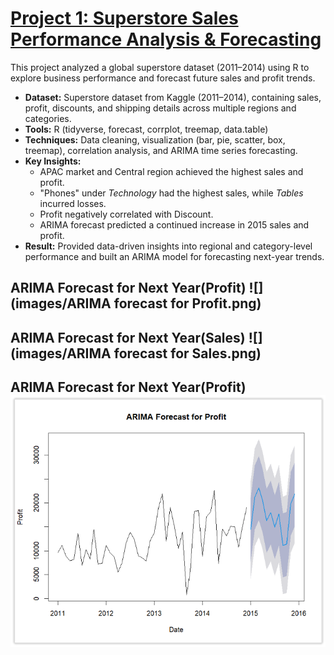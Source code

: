 
# [Project 1: Superstore Sales Performance Analysis & Forecasting](https://github.com/FANXYBIN/Project1_Superstore_Dataset)
This project analyzed a global superstore dataset (2011–2014) using R to explore business performance and forecast future sales and profit trends.

* **Dataset:** Superstore dataset from Kaggle (2011–2014), containing sales, profit, discounts, and shipping details across multiple regions and categories.  
* **Tools:** R (tidyverse, forecast, corrplot, treemap, data.table)  
* **Techniques:** Data cleaning, visualization (bar, pie, scatter, box, treemap), correlation analysis, and ARIMA time series forecasting.  
* **Key Insights:**  
  - APAC market and Central region achieved the highest sales and profit.  
  - "Phones" under *Technology* had the highest sales, while *Tables* incurred losses.  
  - Profit negatively correlated with Discount.  
  - ARIMA forecast predicted a continued increase in 2015 sales and profit.  
* **Result:** Provided data-driven insights into regional and category-level performance and built an ARIMA model for forecasting next-year trends.  

## ARIMA Forecast for Next Year(Profit)  ![](images/ARIMA forecast for Profit.png)
## ARIMA Forecast for Next Year(Sales)  ![](images/ARIMA forecast for Sales.png)
## ARIMA Forecast for Next Year(Profit)  ![ARIMA Forecast for Next Year (Profit)](images/ARIMA%20forecast%20for%20Profit.png)
